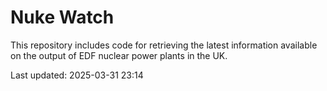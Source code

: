 # Nuke Watch

This repository includes code for retrieving the latest information available on the output of EDF nuclear power plants in the UK.

Last updated: 2025-03-31 23:14